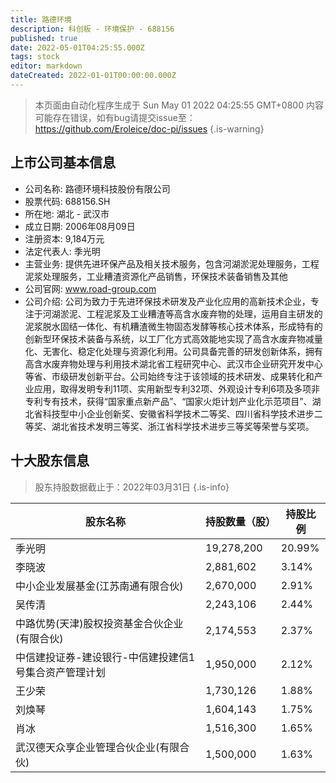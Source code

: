 ```yaml
---
title: 路德环境
description: 科创板 - 环境保护 - 688156
published: true
date: 2022-05-01T04:25:55.000Z
tags: stock
editor: markdown
dateCreated: 2022-01-01T00:00:00.000Z
---
```


> 本页面由自动化程序生成于 Sun May 01 2022 04:25:55 GMT+0800
> 内容可能存在错误，如有bug请提交issue至：https://github.com/Eroleice/doc-pi/issues
{.is-warning}

## 上市公司基本信息
- 公司名称: 路德环境科技股份有限公司
- 股票代码: 688156.SH
- 所在地: 湖北 - 武汉市
- 成立日期: 2006年08月09日
- 注册资本: 9,184万元
- 法定代表人: 季光明
- 主营业务: 提供先进环保产品及相关技术服务，包含河湖淤泥处理服务，工程泥浆处理服务，工业糟渣资源化产品销售，环保技术装备销售及其他
- 公司官网: www.road-group.com
- 公司介绍: 公司为致力于先进环保技术研发及产业化应用的高新技术企业，专注于河湖淤泥、工程泥浆及工业糟渣等高含水废弃物的处理，运用自主研发的泥浆脱水固结一体化、有机糟渣微生物固态发酵等核心技术体系，形成特有的创新型环保技术装备与系统，以工厂化方式高效能地实现了高含水废弃物减量化、无害化、稳定化处理与资源化利用。公司具备完善的研发创新体系，拥有高含水废弃物处理与利用技术湖北省工程研究中心、武汉市企业研究开发中心等省、市级研发创新平台。公司始终专注于该领域的技术研发、成果转化和产业应用，取得发明专利11项、实用新型专利32项、外观设计专利6项及多项非专利专有技术，获得“国家重点新产品”、“国家火炬计划产业化示范项目”、湖北省科技型中小企业创新奖、安徽省科学技术二等奖、四川省科学技术进步二等奖、湖北省技术发明三等奖、浙江省科学技术进步三等奖等荣誉与奖项。


## 十大股东信息
> 股东持股数据截止于：2022年03月31日
{.is-info}

| 股东名称 | 持股数量（股） | 持股比例 |
| --- | --- | --- |
| 季光明 | 19,278,200 | 20.99% |
| 李晓波 | 2,881,602 | 3.14% |
| 中小企业发展基金(江苏南通有限合伙) | 2,670,000 | 2.91% |
| 吴传清 | 2,243,106 | 2.44% |
| 中路优势(天津)股权投资基金合伙企业(有限合伙) | 2,174,553 | 2.37% |
| 中信建投证券-建设银行-中信建投建信1号集合资产管理计划 | 1,950,000 | 2.12% |
| 王少荣 | 1,730,126 | 1.88% |
| 刘焕琴 | 1,604,143 | 1.75% |
| 肖冰 | 1,516,300 | 1.65% |
| 武汉德天众享企业管理合伙企业(有限合伙) | 1,500,000 | 1.63% |




